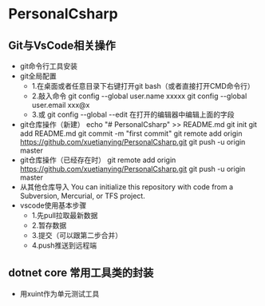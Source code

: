 # PersonalCsharp
## Git与VsCode相关操作 
- git命令行工具安装
- git全局配置
    - 1.在桌面或者任意目录下右键打开git bash（或者直接打开CMD命令行） 
    - 2.敲入命令 
        git config --global user.name xxxxx 
        git config --global user.email xxx@x 
    - 3.或 git config --global --edit 在打开的编辑器中编辑上面的字段
- git仓库操作（新建）
echo "# PersonalCsharp" >> README.md
git init
git add README.md
git commit -m "first commit"
git remote add origin https://github.com/xuetianying/PersonalCsharp.git
git push -u origin master
- git仓库操作（已经存在时）
git remote add origin https://github.com/xuetianying/PersonalCsharp.git
git push -u origin master
- 从其他仓库导入
You can initialize this repository with code from a Subversion, Mercurial, or TFS project.
- vscode使用基本步骤
    - 1.先pull拉取最新数据
    - 2.暂存数据
    - 3.提交（可以跟第二步合并）
    - 4.push推送到远程端
## dotnet core 常用工具类的封装
- 用xuint作为单元测试工具
 